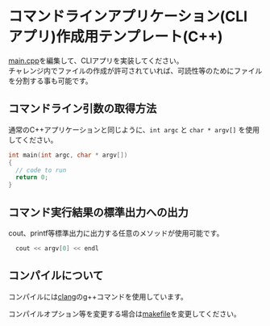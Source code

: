 # コマンドラインアプリケーション(CLI アプリ)作成用テンプレート(C++)

[main.cpp](src/main.cpp)を編集して、CLIアプリを実装してください。  
チャレンジ内でファイルの作成が許可されていれば、可読性等のためにファイルを分割する事も可能です。

## コマンドライン引数の取得方法
通常のC++アプリケーションと同じように、`int argc` と `char * argv[]` を使用してください。

```cpp
int main(int argc, char * argv[])
{
  // code to run
  return 0;
}
```

## コマンド実行結果の標準出力への出力
cout、printf等標準出力に出力する任意のメソッドが使用可能です。

``` c++
  cout << argv[0] << endl
```

## コンパイルについて
コンパイルには[clang](http://clang.llvm.org/)のg++コマンドを使用しています。

コンパイルオプション等を変更する場合は[makefile](makefile)を変更してください。

